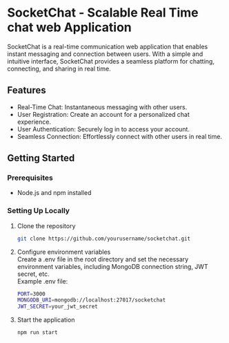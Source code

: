 # SocketChat - Scalable Real Time chat web Application

SocketChat is a real-time communication web application that enables instant messaging and connection between users. With a simple and intuitive interface, SocketChat provides a seamless platform for chatting, connecting, and sharing in real time. <br>
## Features

- Real-Time Chat: Instantaneous messaging with other users.
- User Registration: Create an account for a personalized chat experience.
- User Authentication: Securely log in to access your account.
- Seamless Connection: Effortlessly connect with other users in real time.

## Getting Started

### Prerequisites

- Node.js and npm installed

### Setting Up Locally

1. Clone the repository
   ```bash
   git clone https://github.com/yourusername/socketchat.git
2. Configure environment variables <br>
Create a .env file in the root directory and set the necessary environment variables, including MongoDB connection string, JWT secret, etc. <br>
Example .env file:
    ```bash
    PORT=3000
    MONGODB_URI=mongodb://localhost:27017/socketchat
    JWT_SECRET=your_jwt_secret
3. Start the application 
    ```bash
    npm run start
